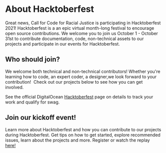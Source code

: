# About Hacktoberfest

Great news, Call for Code for Racial Justice is participating in Hacktoberfest 2021! Hacktoberfest is a an epic virtual month-long festival to encourage open source contributions. We welcome you to join us October 1 - October 31st to contribute documentation, code, non-technical assets to our projects and participate in our events for Hacktoberfest.

## Who should join? 

We welcome both technical and non-technical contributors! Whether you're learning how to code, an expert coder, a designer,we look forward to your contribution!  Check out our projects below to see how you can get involved.

See the official DigitalOcean [Hacktoberfest](https://hacktoberfest.digitalocean.com/resources/participation) page on details to track your work and qualify for swag.

## Join our kickoff event!

Learn more about Hacktoberfest and how you can contribute to our projects during Hacktoberfest. Get tips on how to get started, explore recommended issues, learn about the projects and more. Register or watch the replay [here!](https://www.crowdcast.io/e/hacktoberfest-kickoff)
